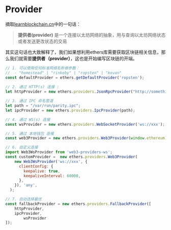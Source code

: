 # Provider

摘取[learnblockchain.cn](http://learnblockchain.cn/)中的一句话：

> **提供者(provider)** 是一个连接以太坊网络的抽象，用与查询以太坊网络状态或者发送更改状态的交易

其实这句话也大致解释了，我们如果想利用ethers库需要获取区块链相关信息，那么我们就需要**提供者（provider）**，这也是开始编写区块链的开端。

```jsx
// 1. 可以使用任何标准网络名称做参数：
//  - "homestead" | "rinkeby" | "ropsten" | "kovan"
const defaultProvider = ethers.getDefaultProvider('ropsten');
 
// 2. 通过 HTTP(s) 连接 :
let httpProvider = new ethers.providers.JsonRpcProvider("http://something-else.com");

// 3. 通过 IPC 命名管道
let path = "/var/run/parity.ipc";
let ipcProvider = new ethers.providers.IpcProvider(path);

// 4. 通过 WS(s) 连接
const wsProvider = new ethers.providers.WebSocketProvider('ws://xxx');

// 5. 通过 本地钱包 连接
const web3Provider = new ethers.providers.Web3Provider(window.ethereum);

// 6. 自定义连接
import Web3WsProvider from 'web3-providers-ws';
const customProvider =  new ethers.providers.Web3Provider(
    new Web3WsProvider('ws://xxx', {
      clientConfig: {
        keepalive: true,
        keepaliveInterval: 60000,
      },
    }), 'any',
  );

// 7. 自动选择最优
const fallbackProvider = new ethers.providers.FallbackProvider([
    httpProvider,
    ipcProvider,
		wsProvider
]);
```